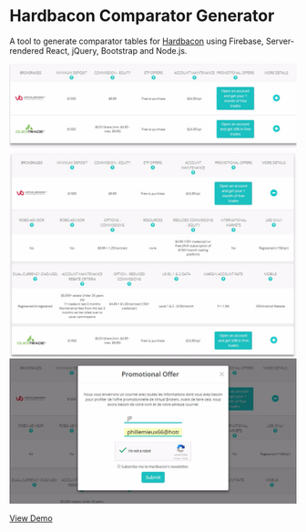 # Hardbacon Comparator Generator

A tool to generate comparator tables for [Hardbacon](https://www.hardbacon.ca) using Firebase, Server-rendered React, jQuery, Bootstrap and Node.js. 

![Screenshot 1](/img/screenshot.jpeg?raw=true "Main Screenshot")
![Screenshot 2](/img/screenshot_1.jpeg?raw=true "Details Section Expanded Screenshot")
![Screenshot 3](/img/screenshot_2.jpeg?raw=true "Promotional Offer Modal Popup Screenshot")


[View Demo](https://hardbacon-comparator-demo.herokuapp.com/brokerages_en)